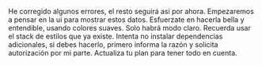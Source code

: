 He corregido algunos errores, el resto seguirá así por ahora. Empezaremos a pensar en la ui para mostrar estos datos. Esfuerzate en hacerla bella y entendible,
usando colores suaves. Solo habrá modo claro. Recuerda usar el stack de estilos que ya existe. Intenta no instalar dependencias adicionales, si debes hacerlo,
primero informa la razón y solicita autorización por mi parte. Actualiza tu plan para tener todo en cuenta.
